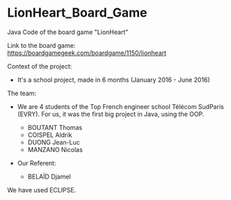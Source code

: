 # LionHeart_Board_Game
Java Code of the board game "LionHeart"



Link to the board game:
https://boardgamegeek.com/boardgame/1150/lionheart




Context of the project:
- It's a school project, made in 6 months (January 2016 - June 2016)




The team:
- We are 4 students of the Top French engineer school Télécom SudParis (EVRY). For us, it was the first big project in Java, using the OOP.
		
	- BOUTANT Thomas
	- COISPEL Aldrik
	- DUONG Jean-Luc
	- MANZANO Nicolas

- Our Referent: 
	- BELAÏD Djamel





We have used ECLIPSE.